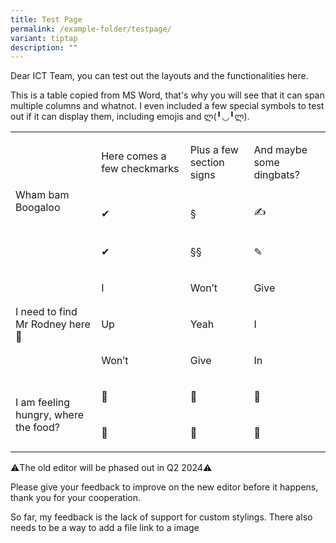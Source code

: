 ```yaml
---
title: Test Page
permalink: /example-folder/testpage/
variant: tiptap
description: ""
---
```

<p>Dear ICT Team, you can test out the layouts and the functionalities here.</p><p>This is a table copied from MS Word, that's why you will see that it can span multiple columns and whatnot. I even included a few special symbols to test out if it can display them, including emojis and ლ(╹◡╹ლ).</p><table><tbody><tr><td rowspan="3" colspan="1"><p>Wham bam Boogaloo</p></td><td rowspan="1" colspan="1"><p>Here comes a few checkmarks</p></td><td rowspan="1" colspan="1"><p>Plus a few section signs</p></td><td rowspan="1" colspan="1"><p>And maybe some dingbats?</p></td></tr><tr><td rowspan="1" colspan="1"><p>✔</p></td><td rowspan="1" colspan="1"><p>§</p></td><td rowspan="1" colspan="1"><p>✍</p></td></tr><tr><td rowspan="1" colspan="1"><p>✔</p></td><td rowspan="1" colspan="1"><p>§§</p></td><td rowspan="1" colspan="1"><p>✎</p></td></tr><tr><td rowspan="3" colspan="1"><p>I need to find Mr Rodney here🦊</p></td><td rowspan="1" colspan="1"><p>I</p></td><td rowspan="1" colspan="1"><p>Won’t</p></td><td rowspan="1" colspan="1"><p>Give</p></td></tr><tr><td rowspan="1" colspan="1"><p>Up</p></td><td rowspan="1" colspan="1"><p>Yeah</p></td><td rowspan="1" colspan="1"><p>I</p></td></tr><tr><td rowspan="1" colspan="1"><p>Won’t</p></td><td rowspan="1" colspan="1"><p>Give</p></td><td rowspan="1" colspan="1"><p>In</p></td></tr><tr><td rowspan="2" colspan="1"><p>I am feeling hungry, where the food?</p></td><td rowspan="1" colspan="1"><p>🍎</p></td><td rowspan="1" colspan="1"><p>🍋</p></td><td rowspan="1" colspan="1"><p>🍇</p></td></tr><tr><td rowspan="1" colspan="1"><p>🍚</p></td><td rowspan="1" colspan="1"><p>🍈</p></td><td rowspan="1" colspan="1"><p>🍪</p></td></tr></tbody></table><p>⚠️The old editor will be phased out in Q2 2024⚠️</p><p>Please give your feedback to improve on the new editor before it happens, thank you for your cooperation.</p><p>So far, my feedback is the lack of support for custom stylings. There also needs to be a way to add a file link to a image</p><p></p>